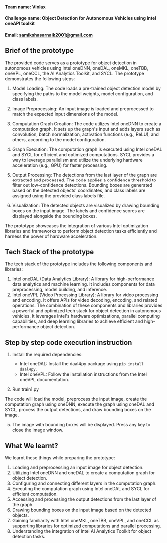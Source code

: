 #### Team name: Violax
#### Challenge name: Object Detection for Autonomous Vehicles using intel oneAPI toolkit
#### Email: samikshasarnaik2001@gmail.com

## Brief of the prototype
The provided code serves as a prototype for object detection in autonomous vehicles using Intel oneDNN, oneDAL, oneMKL, oneTBB, oneVPL, oneCCL, the AI Analytics Toolkit, and SYCL. The prototype demonstrates the following steps:

1. Model Loading: The code loads a pre-trained object detection model by specifying the paths to the model weights, model configuration, and class labels.

2. Image Preprocessing: An input image is loaded and preprocessed to match the expected input dimensions of the model.

3. Computation Graph Creation: The code utilizes Intel oneDNN to create a computation graph. It sets up the graph's input and adds layers such as convolution, batch normalization, activation functions (e.g., ReLU), and others, according to the model configuration.

4. Graph Execution: The computation graph is executed using Intel oneDAL and SYCL for efficient and optimized computations. SYCL provides a way to leverage parallelism and utilize the underlying hardware acceleration (e.g., GPU) for faster processing.

5. Output Processing: The detections from the last layer of the graph are extracted and processed. The code applies a confidence threshold to filter out low-confidence detections. Bounding boxes are generated based on the detected objects' coordinates, and class labels are assigned using the provided class labels file.

6. Visualization: The detected objects are visualized by drawing bounding boxes on the input image. The labels and confidence scores are displayed alongside the bounding boxes.

The prototype showcases the integration of various Intel optimization libraries and frameworks to perform object detection tasks efficiently and harness the power of hardware acceleration.

## Tech Stack of the prototype
The tech stack of the prototype includes the following components and libraries:
1. Intel oneDAL (Data Analytics Library): A library for high-performance data analytics and machine learning. It includes components for data preprocessing, model building, and inference.
2. Intel oneVPL (Video Processing Library): A library for video processing and encoding. It offers APIs for video decoding, encoding, and related operations.
The combination of these components and libraries provides a powerful and optimized tech stack for object detection in autonomous vehicles. It leverages Intel's hardware optimizations, parallel computing capabilities, and deep learning libraries to achieve efficient and high-performance object detection.

## Step by step code execution instruction
1. Install the required dependencies:
   - Intel oneDAL: Install the daal4py package using `pip install daal4py`.
   - Intel oneVPL: Follow the installation instructions from the Intel oneVPL documentation.
   

2. Run train1.py

The code will load the model, preprocess the input image, create the computation graph using oneDNN, execute the graph using oneDAL and SYCL, process the output detections, and draw bounding boxes on the image.

5. The image with bounding boxes will be displayed. Press any key to close the image window.

## What We learnt?
We learnt these things while preparing the prototype:
1. Loading and preprocessing an input image for object detection.
2. Utilizing Intel oneDNN and oneDAL to create a computation graph for object detection.
3. Configuring and connecting different layers in the computation graph.
4. Executing the computation graph using Intel oneDAL and SYCL for efficient computation.
5. Accessing and processing the output detections from the last layer of the graph.
6. Drawing bounding boxes on the input image based on the detected objects.
7. Gaining familiarity with Intel oneMKL, oneTBB, oneVPL, and oneCCL as supporting libraries for optimized computations and parallel processing.
8. Understanding the integration of Intel AI Analytics Toolkit for object detection tasks.

